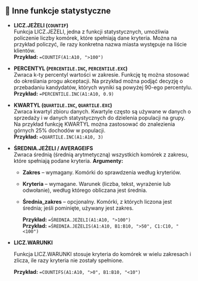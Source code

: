 ## 🧮 Inne funkcje statystyczne

- **LICZ.JEŻELI (`COUNTIF`)**  
  Funkcja LICZ.JEŻELI, jedna z funkcji statystycznych, umożliwia policzenie liczby komórek, które spełniają dane kryteria. Można na przykład policzyć, ile razy konkretna nazwa miasta występuje na liście klientów.  
  **Przykład:** `=COUNTIF(A1:A10, ">100")`

- **PERCENTYL (`PERCENTILE.INC`, `PERCENTILE.EXC`)**  
  Zwraca k-ty percentyl wartości w zakresie. Funkcję tę można stosować do określania progu akceptacji. Na przykład można podjąć decyzję o przebadaniu kandydatów, których wyniki są powyżej 90-ego percentylu.  
  **Przykład:** `=PERCENTILE.INC(A1:A10, 0.9)`

- **KWARTYL (`QUARTILE.INC`, `QUARTILE.EXC`)**  
 Zwraca kwartyl zbioru danych. Kwartyle często są używane w danych o sprzedaży i w danych statystycznych do dzielenia populacji na grupy. Na przykład funkcję KWARTYL można zastosować do znalezienia górnych 25% dochodów w populacji.  
  **Przykład:** `=QUARTILE.INC(A1:A10, 3)`

- **ŚREDNIA.JEŻELI / AVERAGEIFS**  
  Zwraca średnią (średnią arytmetyczną) wszystkich komórek z zakresu, które spełniają podane kryteria.
  **Argumenty:**  
  - **Zakres** – wymagany. Komórki do sprawdzenia według kryteriów.  
  - **Kryteria** – wymagane. Warunek (liczba, tekst, wyrażenie lub odwołanie), według którego obliczana jest średnia.  
  - **Średnia_zakres** – opcjonalny. Komórki, z których liczona jest średnia; jeśli pominięte, używany jest zakres.

    **Przykład:** `=ŚREDNIA.JEŻELI(A1:A10, ">100")`  
    **Przykład:** `=ŚREDNIA.JEŻELIS(A1:A10, B1:B10, ">50", C1:C10, "<100")`

- **LICZ.WARUNKI**
  
  Funkcja LICZ.WARUNKI stosuje kryteria do komórek w wielu zakresach i zlicza, ile razy kryteria nie zostały spełnione.

  **Przykład:** `=COUNTIFS(A1:A10, ">0", B1:B10, "<10")`
